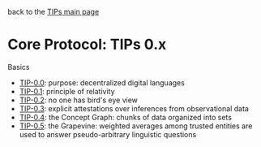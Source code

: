 back to the [TIPs main page](..)

Core Protocol: TIPs 0.x
=====

Basics
- [TIP-0.0](purpose.md): purpose: decentralized digital languages
- [TIP-0.1](principleOfRelativity.md): principle of relativity
- [TIP-0.2](noGlobalView.md): no one has bird's eye view
- [TIP-0.3](explicitAttestations.md): explicit attestations over inferences from observational data
- [TIP-0.4](conceptGraph.md): the Concept Graph: chunks of data organized into sets
- [TIP-0.5](grapevine.md): the Grapevine: weighted averages among trusted entities are used to answer pseudo-arbitrary linguistic questions

